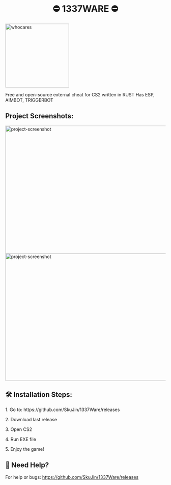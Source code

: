 <h1 align="center" id="title">⛔ 1337WARE ⛔</h1>
<p class="fig"><img src="https://i.imgur.com/XRVSJqN.png" 
  width="200" height="200" alt="whocares"></p>

<p id="description">Free and open-source external cheat for CS2 written in RUST Has ESP, AIMBOT, TRIGGERBOT</p>

<h2>Project Screenshots:</h2>


<img src="https://i.imgur.com/eBNo9FC.jpg" alt="project-screenshot" width="800" height="400/">

<img src="https://i.imgur.com/vrHTqh1.jpg" alt="project-screenshot" width="800" height="400/">



<h2>🛠️ Installation Steps:</h2>

<p>1. Go to: https://github.com/SkuJin/1337Ware/releases</p>

<p>2. Download last release</p>

<p>3. Open CS2</p>

<p>4. Run EXE file</p>

<p>5. Enjoy the game!</p>

<h2>💖 Need Help?</h2>

For help or bugs: https://github.com/SkuJin/1337Ware/releases
